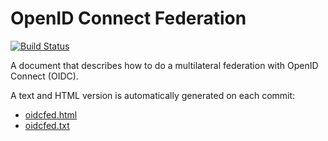 # OpenID Connect Federation

[![Build Status](https://travis-ci.org/rohe/oidcfederation.svg?branch=master)](https://travis-ci.org/rohe/oidcfederation)

A document that describes how to do a multilateral federation with OpenID Connect (OIDC).

A text and HTML version is automatically generated on each commit:

* [oidcfed.html](https://storage.googleapis.com/openid-connect/oidcfed.html)
* [oidcfed.txt](https://storage.googleapis.com/openid-connect/oidcfed.txt)

